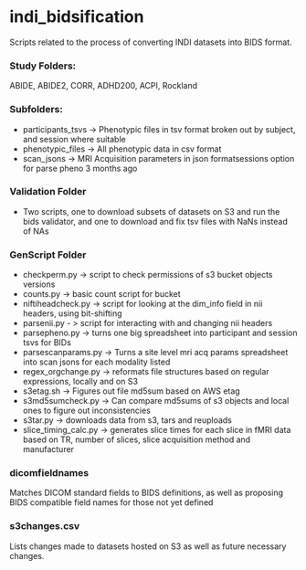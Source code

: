 # indi_bidsification
Scripts related to the process of converting INDI datasets into BIDS format.

### Study Folders:
ABIDE, ABIDE2, CORR, ADHD200, ACPI, Rockland

### Subfolders:
- participants_tsvs	-> Phenotypic files in tsv format broken out by subject, and session where suitable
- phenotypic_files -> All phenotypic data in csv format
- scan_jsons -> MRI Acquisition parameters in json formatsessions option for parse pheno 3 months ago

### Validation Folder
- Two scripts, one to download subsets of datasets on S3 and run the bids validator, and one to download and fix tsv files with NaNs instead of NAs

### GenScript Folder
- checkperm.py -> script to check permissions of s3 bucket objects versions
- counts.py -> basic count script for bucket
- niftiheadcheck.py -> script for looking at the dim_info field in nii headers, using bit-shifting
- parsenii.py - > script for interacting with and changing nii headers
- parsepheno.py -> turns one big spreadsheet into participant and session tsvs for BIDs
- parsescanparams.py -> Turns a site level mri acq params spreadsheet into scan jsons for each modality listed
- regex_orgchange.py -> reformats file structures based on regular expressions, locally and on S3
- s3etag.sh -> Figures out file md5sum based on AWS etag
- s3md5sumcheck.py -> Can compare md5sums of s3 objects and local ones to figure out inconsistencies
- s3tar.py -> downloads data from s3, tars and reuploads
- slice_timing_calc.py -> generates slice times for each slice in fMRI data based on TR, number of slices, slice acquisition method and manufacturer

### dicomfieldnames
Matches DICOM standard fields to BIDS definitions, as well as proposing BIDS compatible field names for those not yet defined

### s3changes.csv
Lists changes made to datasets hosted on S3 as well as future necessary changes.
